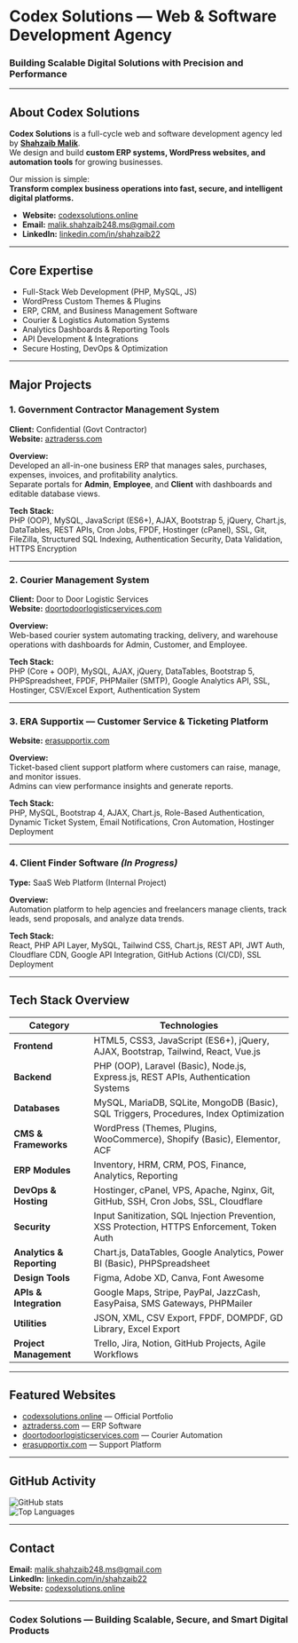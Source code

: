 # Codex Solutions — Web & Software Development Agency  

### Building Scalable Digital Solutions with Precision and Performance  

---

## About Codex Solutions  

**Codex Solutions** is a full-cycle web and software development agency led by [**Shahzaib Malik**](http://www.linkedin.com/in/shahzaib22).  
We design and build **custom ERP systems, WordPress websites, and automation tools** for growing businesses.  

Our mission is simple:  
**Transform complex business operations into fast, secure, and intelligent digital platforms.**

- **Website:** [codexsolutions.online](https://codexsolutions.online)  
- **Email:** malik.shahzaib248.ms@gmail.com  
- **LinkedIn:** [linkedin.com/in/shahzaib22](http://www.linkedin.com/in/shahzaib22)

---

## Core Expertise  

- Full-Stack Web Development (PHP, MySQL, JS)  
- WordPress Custom Themes & Plugins  
- ERP, CRM, and Business Management Software  
- Courier & Logistics Automation Systems  
- Analytics Dashboards & Reporting Tools  
- API Development & Integrations  
- Secure Hosting, DevOps & Optimization  

---

## Major Projects  

### 1. Government Contractor Management System  
**Client:** Confidential (Govt Contractor)  
**Website:** [aztraderss.com](https://aztraderss.com)  

**Overview:**  
Developed an all-in-one business ERP that manages sales, purchases, expenses, invoices, and profitability analytics.  
Separate portals for **Admin**, **Employee**, and **Client** with dashboards and editable database views.  

**Tech Stack:**  
PHP (OOP), MySQL, JavaScript (ES6+), AJAX, Bootstrap 5, jQuery, Chart.js, DataTables, REST APIs, Cron Jobs, FPDF, Hostinger (cPanel), SSL, Git, FileZilla, Structured SQL Indexing, Authentication Security, Data Validation, HTTPS Encryption  

---

### 2. Courier Management System  
**Client:** Door to Door Logistic Services  
**Website:** [doortodoorlogisticservices.com](https://doortodoorlogisticservices.com)  

**Overview:**  
Web-based courier system automating tracking, delivery, and warehouse operations with dashboards for Admin, Customer, and Employee.  

**Tech Stack:**  
PHP (Core + OOP), MySQL, AJAX, jQuery, DataTables, Bootstrap 5, PHPSpreadsheet, FPDF, PHPMailer (SMTP), Google Analytics API, SSL, Hostinger, CSV/Excel Export, Authentication System  

---

### 3. ERA Supportix — Customer Service & Ticketing Platform  
**Website:** [erasupportix.com](https://erasupportix.com)  

**Overview:**  
Ticket-based client support platform where customers can raise, manage, and monitor issues.  
Admins can view performance insights and generate reports.  

**Tech Stack:**  
PHP, MySQL, Bootstrap 4, AJAX, Chart.js, Role-Based Authentication, Dynamic Ticket System, Email Notifications, Cron Automation, Hostinger Deployment  

---

### 4. Client Finder Software *(In Progress)*  
**Type:** SaaS Web Platform (Internal Project)  

**Overview:**  
Automation platform to help agencies and freelancers manage clients, track leads, send proposals, and analyze data trends.  

**Tech Stack:**  
React, PHP API Layer, MySQL, Tailwind CSS, Chart.js, REST API, JWT Auth, Cloudflare CDN, Google API Integration, GitHub Actions (CI/CD), SSL Deployment  

---

## Tech Stack Overview  

| Category | Technologies |
|-----------|--------------|
| **Frontend** | HTML5, CSS3, JavaScript (ES6+), jQuery, AJAX, Bootstrap, Tailwind, React, Vue.js |
| **Backend** | PHP (OOP), Laravel (Basic), Node.js, Express.js, REST APIs, Authentication Systems |
| **Databases** | MySQL, MariaDB, SQLite, MongoDB (Basic), SQL Triggers, Procedures, Index Optimization |
| **CMS & Frameworks** | WordPress (Themes, Plugins, WooCommerce), Shopify (Basic), Elementor, ACF |
| **ERP Modules** | Inventory, HRM, CRM, POS, Finance, Analytics, Reporting |
| **DevOps & Hosting** | Hostinger, cPanel, VPS, Apache, Nginx, Git, GitHub, SSH, Cron Jobs, SSL, Cloudflare |
| **Security** | Input Sanitization, SQL Injection Prevention, XSS Protection, HTTPS Enforcement, Token Auth |
| **Analytics & Reporting** | Chart.js, DataTables, Google Analytics, Power BI (Basic), PHPSpreadsheet |
| **Design Tools** | Figma, Adobe XD, Canva, Font Awesome |
| **APIs & Integration** | Google Maps, Stripe, PayPal, JazzCash, EasyPaisa, SMS Gateways, PHPMailer |
| **Utilities** | JSON, XML, CSV Export, FPDF, DOMPDF, GD Library, Excel Export |
| **Project Management** | Trello, Jira, Notion, GitHub Projects, Agile Workflows |

---

## Featured Websites  

- [codexsolutions.online](https://codexsolutions.online) — Official Portfolio  
- [aztraderss.com](https://aztraderss.com) — ERP Software  
- [doortodoorlogisticservices.com](https://doortodoorlogisticservices.com) — Courier Automation  
- [erasupportix.com](https://erasupportix.com) — Support Platform  

---

## GitHub Activity  

![GitHub stats](https://github-readme-stats.vercel.app/api?username=Codex-Solutions&show_icons=true&theme=github_dark)  
![Top Languages](https://github-readme-stats.vercel.app/api/top-langs/?username=Codex-Solutions&layout=compact&theme=github_dark)

---

## Contact  

**Email:** malik.shahzaib248.ms@gmail.com  
**LinkedIn:** [linkedin.com/in/shahzaib22](http://www.linkedin.com/in/shahzaib22)  
**Website:** [codexsolutions.online](https://codexsolutions.online)

---

### Codex Solutions — Building Scalable, Secure, and Smart Digital Products
